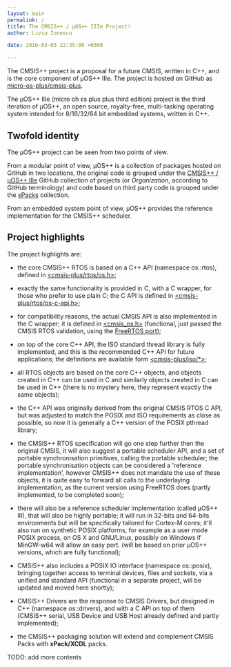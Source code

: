 ```yaml
---
layout: main
permalink: /
title: The CMSIS++ / µOS++ IIIe Project!
author: Liviu Ionescu

date: 2016-03-03 22:35:00 +0300

---
```


The CMSIS++ project is a proposal for a future CMSIS, written in C++, and is the core component of µOS++ IIIe. The project is hosted on GitHub as [micro-os-plus/cmsis-plus](https://github.com/micro-os-plus/cmsis-plus).

The µOS++ IIIe (micro oh ɛs plus plus third edition) project is the third iteration of µOS++, an open source, royalty-free, multi-tasking operating system intended for 8/16/32/64 bit embedded systems, written in C++.

## Twofold identity

The µOS++ project can be seen from two points of view.

From a modular point of view, µOS++ is a collection of packages hosted on GitHub in two locations, the original code is grouped under the [CMSIS++ / µOS++ IIIe](https://github.com/micro-os-plus) GitHub collection of projects (or _Organization_, according to GitHub terminology) and code based on third party code is grouped under the [xPacks](https://github.com/xpacks) collection.

From an embedded system point of view, µOS++ provides the reference implementation for the CMSIS++ scheduler.

## Project highlights

The project highlights are:

- the core CMSIS++ RTOS is based on a C++ API (namespace os::rtos), defined in [<cmsis-plus/rtos/os.h>](https://github.com/micro-os-plus/cmsis-plus/blob/xpack/include/cmsis-plus/rtos/os.h);

- exactly the same functionality is provided in C, with a C wrapper, for those who prefer to use plain C; the C API is defined in [<cmsis-plus/rtos/os-c-api.h>](https://github.com/micro-os-plus/cmsis-plus/blob/xpack/include/cmsis-plus/rtos/os-c-api.h);

- for compatibility reasons, the actual CMSIS API is also implemented in the C wrapper; it is defined in [<cmsis\_os.h>](https://github.com/micro-os-plus/cmsis-plus/blob/xpack/include/cmsis-plus/legacy/cmsis_os.h) (functional, just passed the CMSIS RTOS validation, using the [FreeRTOS port](https://github.com/xpacks/freertos/blob/xpack/cmsis-plus/include/cmsis-plus/rtos/port/os-inlines.h));

- on top of the core C++ API, the ISO standard thread library is fully implemented, and this is the recommended C++ API for future applications; the definitions are available form [<cmsis-plus/iso/*>](https://github.com/micro-os-plus/cmsis-plus/tree/xpack/include/cmsis-plus/iso);

- all RTOS objects are based on the core C++ objects, and objects created in C++ can be used in C and similarly objects created in C can be used in C++ (there is no mystery here, they represent exactly the same objects);

- the C++ API was originally derived from the original CMSIS RTOS C API, but was adjusted to match the POSIX and ISO requirements as close as possible, so now it is generally a C++ version of the POSIX pthread library;

- the CMSIS++ RTOS specification will go one step further then the original CMSIS, it will also suggest a portable scheduler API, and a set of portable synchronisation primitives, calling the portable scheduler; the portable synchronisation objects can be considered a 'reference implementation', however CMSIS++ does not mandate the use of these objects, it is quite easy to forward all calls to the underlaying implementation, as the current version using FreeRTOS does (partly implemented, to be completed soon);

- there will also be a reference scheduler implementation (called µOS++ III), that will also be highly portable; it will run in 32-bits and 64-bits environments but will be specifically tailored for Cortex-M cores; it'll also run on synthetic POSIX platforms, for example as a user mode POSIX process, on OS X and GNU/Linux, possibly on Windows if MinGW-w64 will allow an easy port. (will be based on prior µOS++ versions, which are fully functional);

- CMSIS++ also includes a POSIX IO interface (namespace os::posix), bringing together access to terminal devices, files and sockets, via a unified and standard API (functional in a separate project, will be updated and moved here shortly);

- CMSIS++ Drivers are the response to CMSIS Drivers, but designed in C++ (namespace os::drivers), and with a C API on top of them (CMSIS++ serial, USB Device and USB Host already defined and partly implemented);

- the CMSIS++ packaging solution will extend and complement CMSIS Packs with **xPack/XCDL** packs.

TODO: add more contents
